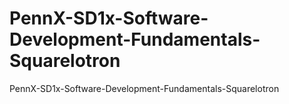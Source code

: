 # PennX-SD1x-Software-Development-Fundamentals-Squarelotron
PennX-SD1x-Software-Development-Fundamentals-Squarelotron

